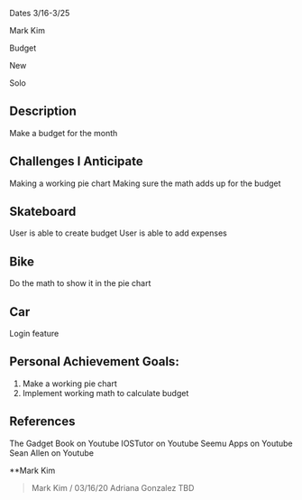 Dates 3/16-3/25

Mark Kim 


Budget


New


Solo


## Description

Make a budget for the month

## Challenges I Anticipate

Making a working pie chart
Making sure the math adds up for the budget

## Skateboard

User is able to create budget
User is able to add expenses

## Bike

Do the math to show it in the pie chart

## Car

Login feature

## Personal Achievement Goals:

1. Make a working pie chart
1. Implement working math to calculate budget

## References

The Gadget Book on Youtube
IOSTutor on Youtube
Seemu Apps on Youtube
Sean Allen on Youtube

**Mark Kim                
> Mark Kim / 03/16/20
Adriana Gonzalez
> TBD
